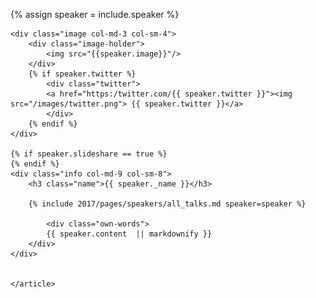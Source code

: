 {% assign speaker = include.speaker %}
<section class="main-content text-center speaker fix-anchor" id="{{ speaker.id }}">
	<article>

	<div class="image col-md-3 col-sm-4">
		<div class="image-holder">
			<img src="{{speaker.image}}"/>
		</div>
		{% if speaker.twitter %}
			<div class="twitter">
			<a href="https:/twitter.com/{{ speaker.twitter }}"><img src="/images/twitter.png"> {{ speaker.twitter }}</a>
			</div>
		{% endif %}
	</div>

	{% if speaker.slideshare == true %}
	{% endif %}
	<div class="info col-md-9 col-sm-8">
		<h3 class="name">{{ speaker._name }}</h3>

        {% include 2017/pages/speakers/all_talks.md speaker=speaker %}

			<div class="own-words">
	 		{{ speaker.content  || markdownify }}
	  	</div>
   	</div>


 	</article>
</section>
